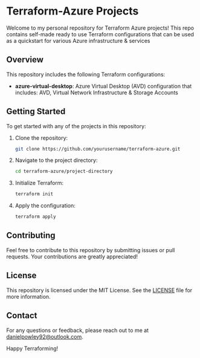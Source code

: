 # Terraform-Azure Projects

Welcome to my personal repository for Terraform Azure projects! This repo contains self-made ready to use Terraform configurations that can be used as a quickstart for various Azure infrastructure & services

## Overview

This repository includes the following Terraform configurations:

- **azure-virtual-desktop**: Azure Virtual Desktop (AVD) configuration that includes: AVD, Virtual Network Infrastructure & Storage Accounts

## Getting Started

To get started with any of the projects in this repository:

1. Clone the repository:
    ```sh
    git clone https://github.com/yourusername/terraform-azure.git
    ```
2. Navigate to the project directory:
    ```sh
    cd terraform-azure/project-directory
    ```
3. Initialize Terraform:
    ```sh
    terraform init
    ```
4. Apply the configuration:
    ```sh
    terraform apply
    ```

## Contributing

Feel free to contribute to this repository by submitting issues or pull requests. Your contributions are greatly appreciated!

## License

This repository is licensed under the MIT License. See the [LICENSE](LICENSE) file for more information.

## Contact

For any questions or feedback, please reach out to me at [danielpowley92@outlook.com](mailto:danielpowley92@outlook.com).

Happy Terraforming!
